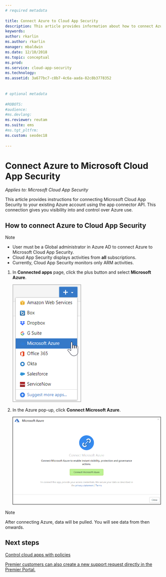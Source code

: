 ```yaml
---
# required metadata

title: Connect Azure to Cloud App Security
description: This article provides information about how to connect Azure to Cloud App Security using the API connector for visibility and control over use.
keywords:
author: rkarlin
ms.author: rkarlin
manager: mbaldwin
ms.date: 12/10/2018
ms.topic: conceptual
ms.prod:
ms.service: cloud-app-security
ms.technology:
ms.assetid: 3a677bc7-c8b7-4c6a-aada-82c8b3778352


# optional metadata

#ROBOTS:
#audience:
#ms.devlang:
ms.reviewer: reutam
ms.suite: ems
#ms.tgt_pltfrm:
ms.custom: seodec18

---
```

# Connect Azure to Microsoft Cloud App Security

*Applies to: Microsoft Cloud App Security*

This article provides instructions for connecting Microsoft Cloud App Security to your existing Azure account using the app connector API. This connection gives you visibility into and control over Azure use. 
  
## How to connect Azure to Cloud App Security  
  
> [!NOTE]
> - User must be a Global administrator in Azure AD to connect Azure to Microsoft Cloud App Security. 
> - Cloud App Security displays activities from **all** subscriptions.
>-  Currently, Cloud App Security monitors only ARM activities. 
 
1.  In **Connected apps** page, click the plus button and select **Microsoft Azure**.  
  
     ![connect Azure](./media/connect-azure-menu.png) 

2.  In the Azure pop-up, click **Connect Microsoft Azure**.

      ![connect Azure](./media/connect-azure.png) 
 
> [!NOTE] 
> After connecting Azure, data will be pulled. You will see data from then onwards.


## Next steps 
[Control cloud apps with policies](control-cloud-apps-with-policies.md)   

[Premier customers can also create a new support request directly in the Premier Portal.](https://premier.microsoft.com/)  
  
  